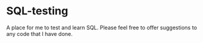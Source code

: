 # SQL-testing
A place for me to test and learn SQL. Please feel free to offer suggestions to any code that I have done.
